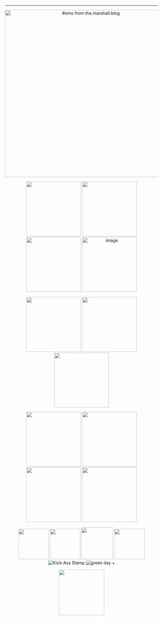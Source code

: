 ---

<p align="center">    
<img width=550 src="https://64.media.tumblr.com/1d45e28074b2019de255d6d5969cc1f0/096d65bcceda6992-24/s500x750/d8bf78e9a9d77b673a4c9d6bfacd526d4f47e79a.gifv" alt="#emo from the.marshall.blog"/>
</p>



<p align="center">
<img width=180 src="https://github.com/kartticus/kartticus/assets/100049393/51690024-0246-4c5e-b01a-0452cc093308"/> <img width=180 src="https://github.com/kartticus/kartticus/assets/100049393/54e8c8a1-a4fb-416e-b76c-5e46ad561b73"/> <img width=180 src="https://64.media.tumblr.com/5b0ef7697e995cb9cdbc48c36b70a08a/3468d393c0aae127-96/s250x400/b611ef8b9b89ab941d261419b80d73c5c2d6eb35.gifv"/> <img width=180 src="https://64.media.tumblr.com/f015478727328d3a6aa71ae7ad3314ea/6f9e7505f82bc822-4c/s250x400/f73bd64e066b481d2b0a16161565dc9139023a98.gifv" alt="image"/>
</p>


<p align="center">
<img width=180 src="https://64.media.tumblr.com/cd076c011948c7e4847449e94b75f96f/a364ac8eef42b0d9-43/s250x400/a3aebe832db873ddb856900bc32f69c200f897f4.gifv"/>  <img width=180 src="https://64.media.tumblr.com/52f45a5a5f0e288c8eacd17f3fdfed6d/89efc0c143c702a7-f5/s250x400/ea7fad2bc6f9ba1538ae804e7034eb3ffcda1da8.gifv"/> <img width=180 src="https://64.media.tumblr.com/b94ac342feabaf9a17622e93b9f85009/2e3bc9b1ab2687d6-b3/s500x750/a98422becc0cad7791853ef607f428b655a27e6a.gifv">
</p>

<p align="center">
<img width=180 src="https://github.com/kartticus/kartticus/assets/100049393/c0499d15-f230-4418-98bf-01ddd1eb7935"/> <img width=180 src="https://github.com/kartticus/kartticus/assets/100049393/6e8d6e33-39b7-4a95-9b17-fddcd16fc873"> <img width=180 src="https://github.com/kartticus/kartticus/assets/100049393/bf8f105a-1a60-4132-9518-b7741ecae8e1"/> <img width=180 src="https://github.com/kartticus/kartticus/assets/100049393/31d8a717-5fbf-4051-9e42-1cea2c52217e"/>
</p>






<p align="center">
<img width=100 src="https://github.com/kartticus/kartticus/assets/100049393/39d9af3e-01e5-4c23-83a8-f7c5e03a1b83"> <img width=100 src="https://64.media.tumblr.com/4310a8e108e8b5e0c0e75f2f0b119451/58c370afcaeb963c-e9/s100x200/98e56125589726932c16b9406807e6a35d4fbbe0.gifv"> <img width=105 src="https://github.com/kartticus/kartticus/assets/100049393/986a8a8e-2aba-4a57-bde3-11e7ba0732e5"> <img width=100 src="https://64.media.tumblr.com/d7a3d1531251eaa9c846b014186ce0da/ac4ceda43d25e75b-1b/s100x200/f75afd499c576fd445236ae311025c989c076234.gifv">
 <img src="https://images-wixmp-ed30a86b8c4ca887773594c2.wixmp.com/f/773d13b3-9893-429b-a3aa-98d8ad7a8eec/d34h0zc-2cde4915-ae2a-45f7-bdc1-5d55bcbe9bf3.gif?token=eyJ0eXAiOiJKV1QiLCJhbGciOiJIUzI1NiJ9.eyJzdWIiOiJ1cm46YXBwOjdlMGQxODg5ODIyNjQzNzNhNWYwZDQxNWVhMGQyNmUwIiwiaXNzIjoidXJuOmFwcDo3ZTBkMTg4OTgyMjY0MzczYTVmMGQ0MTVlYTBkMjZlMCIsIm9iaiI6W1t7InBhdGgiOiJcL2ZcLzc3M2QxM2IzLTk4OTMtNDI5Yi1hM2FhLTk4ZDhhZDdhOGVlY1wvZDM0aDB6Yy0yY2RlNDkxNS1hZTJhLTQ1ZjctYmRjMS01ZDU1YmNiZTliZjMuZ2lmIn1dXSwiYXVkIjpbInVybjpzZXJ2aWNlOmZpbGUuZG93bmxvYWQiXX0.e5bOxT2IR2wPApydGFXHLyGjUzPtB7ICFN6p96panzk" alt="Kick-Ass Stamp"/> <img src="https://images-wixmp-ed30a86b8c4ca887773594c2.wixmp.com/f/7a1cf68b-7d6f-4abb-8ddb-37e2449fb7d0/dqb6ke-61586ca2-331f-4099-920e-a1702930dfc7.jpg?token=eyJ0eXAiOiJKV1QiLCJhbGciOiJIUzI1NiJ9.eyJzdWIiOiJ1cm46YXBwOjdlMGQxODg5ODIyNjQzNzNhNWYwZDQxNWVhMGQyNmUwIiwiaXNzIjoidXJuOmFwcDo3ZTBkMTg4OTgyMjY0MzczYTVmMGQ0MTVlYTBkMjZlMCIsIm9iaiI6W1t7InBhdGgiOiJcL2ZcLzdhMWNmNjhiLTdkNmYtNGFiYi04ZGRiLTM3ZTI0NDlmYjdkMFwvZHFiNmtlLTYxNTg2Y2EyLTMzMWYtNDA5OS05MjBlLWExNzAyOTMwZGZjNy5qcGcifV1dLCJhdWQiOlsidXJuOnNlcnZpY2U6ZmlsZS5kb3dubG9hZCJdfQ.aoLWNixv8WI4w5TL6kksqVzEQggGIAscFcYDLcrjjdg" alt="green day +"/>
</p>



<p align="center">
<img width=150 src="https://github.com/kartticus/kartticus/assets/100049393/c888687e-6fcd-4b8b-ae8e-ea0cae07543e"/>
</p>


